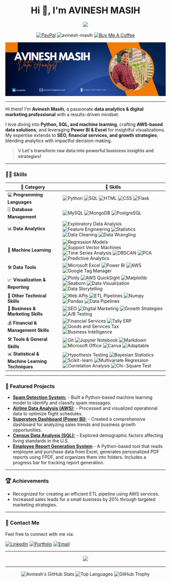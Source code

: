 <h1 align="center">Hi 👋, I'm AVINESH MASIH</h1>
<p align="center">
  <a href="https://github.com/avinesh-masih">
    <img src="https://readme-typing-svg.demolab.com/?lines=%F0%9F%9A%80+Welcome+to+My+GitHub+Profile!+%F0%9F%91%8B&font=Fira%20Code&center=true&width=600&height=50&color=ceff18&vCenter=true&pause=1000&size=24" />
  </a>
</p>

<p align="center"><a href="https://paypal.me/AVINESHMASIH" target="_blank">  <img src="https://img.shields.io/badge/PayPal-009CDE?style=flat&logo=paypal&logoColor=white" alt="PayPal"/></a>  <img src="https://komarev.com/ghpvc/?username=avinesh-masih&label=Profile%20views&color=green&style=flat" alt="avinesh-masih" />  <a href="https://buymeacoffee.com/avineshlko" target="_blank"><img src="https://img.shields.io/badge/Buy%20Me%20A%20Coffee-F5DD64?style=flat&logo=buy-me-a-coffee&logoColor=white" alt="Buy Me A Coffee"/></a></p>

![Banner](banner.png)

---

Hi there! I'm **Avinesh Masih**, a passionate **data analytics & digital marketing professional** with a results-driven mindset.  

I love diving into **Python, SQL, and machine learning**, crafting **AWS-based data solutions**, and leveraging **Power BI & Excel** for insightful visualizations. My expertise extends to **SEO, financial services, and growth strategies**, blending analytics with impactful decision-making.  

> **💡 Let's transform raw data into powerful business insights and strategies!**  

---

### 🧑‍💻 Skills 

| 🚀 **Category**                     | 🎯 **Skills** |
|----------------------------------|-------------------------------------------------------------------------------------------------------------------------------------------------------------------------------------------------------------------------------------------------------------------------------------------------------------|
| 💻 **Programming Languages**        | ![Python](https://img.shields.io/badge/Python-3670A0?style=flat&logo=python&logoColor=white) ![SQL](https://img.shields.io/badge/SQL-CC2927?style=flat&logo=microsoftsqlserver&logoColor=white) ![HTML](https://img.shields.io/badge/HTML-E34F26?style=flat&logo=html5&logoColor=white) ![CSS](https://img.shields.io/badge/CSS-1572B6?style=flat&logo=css3&logoColor=white) ![Flask](https://img.shields.io/badge/Flask-000000?style=flat&logo=flask&logoColor=white) |
| 🗄️ **Database Management**          | ![MySQL](https://img.shields.io/badge/MySQL-4479A1?style=flat&logo=mysql&logoColor=white) ![MongoDB](https://img.shields.io/badge/MongoDB-47A248?style=flat&logo=mongodb&logoColor=white) ![PostgreSQL](https://img.shields.io/badge/PostgreSQL-336791?style=flat&logo=postgresql&logoColor=white) |
| 📊 **Data Analytics**               | ![Exploratory Data Analysis](https://img.shields.io/badge/Exploratory%20Data%20Analysis-ffcc00?style=flat) ![Feature Engineering](https://img.shields.io/badge/Feature%20Engineering-2DBE60?style=flat) ![Statistics](https://img.shields.io/badge/Statistics-A12312?style=flat) ![Data Cleaning](https://img.shields.io/badge/Data%20Cleaning-004D40?style=flat) ![Data Wrangling](https://img.shields.io/badge/Data%20Wrangling-8B0000?style=flat) |
| 🤖 **Machine Learning**             | ![Regression Models](https://img.shields.io/badge/Regression%20Models-0176C2?style=flat) ![Support Vector Machines](https://img.shields.io/badge/Support%20Vector%20Machines-00C4FF?style=flat) ![Time Series Analysis](https://img.shields.io/badge/Time%20Series%20Analysis-8E44AD?style=flat) ![DBSCAN](https://img.shields.io/badge/DBSCAN-1B4F72?style=flat) ![PCA](https://img.shields.io/badge/PCA-FF5733?style=flat) ![Predictive Analytics](https://img.shields.io/badge/Predictive%20Analytics-800000?style=flat) |
| 🛠️ **Data Tools**                   | ![Microsoft Excel](https://img.shields.io/badge/Microsoft%20Excel-217346?style=flat&logo=microsoftexcel&logoColor=white) ![Power BI](https://img.shields.io/badge/Power%20BI-F2C811?style=flat&logo=powerbi&logoColor=black) ![AWS](https://img.shields.io/badge/AWS-232F3E?style=flat&logo=amazonaws&logoColor=white) ![Google Tag Manager](https://img.shields.io/badge/Google%20Tag%20Manager-4285F4?style=flat&logo=googletagmanager&logoColor=white) |
| 📈 **Visualization & Reporting**    | ![Plotly](https://img.shields.io/badge/Plotly-3F4E88?style=flat&logo=plotly&logoColor=white) ![AWS QuickSight](https://img.shields.io/badge/AWS%20QuickSight-FF9900?style=flat&logo=amazonaws&logoColor=white) ![Matplotlib](https://img.shields.io/badge/Matplotlib-11557C?style=flat) ![Seaborn](https://img.shields.io/badge/Seaborn-009688?style=flat) ![Data Visualization](https://img.shields.io/badge/Data%20Visualization-4A235A?style=flat) ![Data Storytelling](https://img.shields.io/badge/Data%20Storytelling-FF5733?style=flat) |
| 🔧 **Other Technical Skills**       | ![Web APIs](https://img.shields.io/badge/Web%20APIs-1A237E?style=flat) ![ETL Pipelines](https://img.shields.io/badge/ETL%20Pipelines-009688?style=flat) ![Numpy](https://img.shields.io/badge/Numpy-013243?style=flat&logo=numpy&logoColor=white) ![Pandas](https://img.shields.io/badge/Pandas-150458?style=flat&logo=pandas&logoColor=white) ![Data Pipelines](https://img.shields.io/badge/Data%20Pipelines-8E44AD?style=flat) |
| 📢 **Business & Marketing Skills**  | ![SEO](https://img.shields.io/badge/SEO-FF9900?style=flat) ![Digital Marketing](https://img.shields.io/badge/Digital%20Marketing-3b5998?style=flat) ![Growth Strategies](https://img.shields.io/badge/Growth%20Strategies-2C3333?style=flat) ![A/B Testing](https://img.shields.io/badge/A%2FB%20Testing-007ACC?style=flat) |
| 💰 **Financial & Management Skills**| ![Financial Services](https://img.shields.io/badge/Financial%20Services-34495E?style=flat) ![Tally ERP](https://img.shields.io/badge/Tally%20ERP-7DCEA0?style=flat) ![Goods and Services Tax](https://img.shields.io/badge/GST-FF7F50?style=flat) ![Business Intelligence](https://img.shields.io/badge/Business%20Intelligence-4A235A?style=flat) |
| 🛠️ **Tools & General Skills**       | ![Git](https://img.shields.io/badge/Git-F05032?style=flat&logo=git&logoColor=white) ![Jupyter Notebook](https://img.shields.io/badge/Jupyter%20Notebook-F37626?style=flat&logo=jupyter&logoColor=white) ![Markdown](https://img.shields.io/badge/Markdown-000000?style=flat&logo=markdown&logoColor=white) ![Microsoft Office](https://img.shields.io/badge/Microsoft%20Office-D83B01?style=flat&logo=microsoftoffice&logoColor=white) ![Canva](https://img.shields.io/badge/Canva-00C4CC?style=flat&logo=canva&logoColor=white) ![Adaptable](https://img.shields.io/badge/Easily%20Adaptable-8E44AD?style=flat) |
| 📊 **Statistical & Machine Learning Techniques** | ![Hypothesis Testing](https://img.shields.io/badge/Hypothesis%20Testing-007ACC?style=flat) ![Bayesian Statistics](https://img.shields.io/badge/Bayesian%20Statistics-343A40?style=flat) ![Scikit-learn](https://img.shields.io/badge/Scikit--learn-F7931E?style=flat&logo=scikitlearn&logoColor=white) ![Multivariate Regression](https://img.shields.io/badge/Multivariate%20Regression-6A0DAD?style=flat) ![Correlation Analysis](https://img.shields.io/badge/Correlation%20Analysis-1E8449?style=flat) ![Chi-Square Test](https://img.shields.io/badge/Chi--Square%20Test-9C640C?style=flat) |


---

### 🌟 Featured Projects
- **[Spam Detection System:](#)** - Built a Python-based machine learning model to identify and classify spam messages.
- **[Airline Data Analysis (AWS):](#)** - Processed and visualized operational data to optimize flight schedules.
- **[Superstore Dashboard (Power BI):](#)** - Created a comprehensive dashboard for analyzing sales trends and business growth opportunities.
- **[Census Data Analysis (SQL):](#)** - Explored demographic factors affecting living standards in the U.S.
- **[Employee Report Generation System](https://github.com/avinesh-masih/employee-report-generator)** - A Python-based tool that reads employee and purchase data from Excel, generates personalized PDF reports using FPDF, and organizes them into folders. Includes a progress bar for tracking report generation.

---

### 🏆 Achievements
- Recognized for creating an efficient ETL pipeline using AWS services.
- Increased sales leads for a small business by 20% through targeted marketing strategies.

---

### 📝 Contact Me
Feel free to connect with me via:

[![LinkedIn](https://img.shields.io/badge/LinkedIn-0077B5?style=for-the-badge&logo=linkedin&logoColor=white)](https://www.linkedin.com/in/avineshlko/) [![Portfolio](https://img.shields.io/badge/Portfolio-000000?style=for-the-badge&logo=githubpages&logoColor=white)](https://avinesh-masih.github.io/) [![Email](https://img.shields.io/badge/Email-D14836?style=for-the-badge&logo=gmail&logoColor=white)](mailto:skmasih11@gmail.com)

---
<p align="center">
  <img src="https://img.shields.io/badge/Thank%20you%20for%20visiting%20my%20GitHub%20profile!-Let's%20build%20something%20amazing%20together.%20🚀-0A66C2?style=for-the-badge">
</p>

---
<div align="center">

  <!-- GitHub Stats -->
  <img src="https://github-readme-stats.vercel.app/api?username=avinesh-masih&show_icons=true&theme=radical" alt="Avinesh's GitHub Stats" />
  
  <!-- Top Languages -->
  <img src="https://github-readme-stats.vercel.app/api/top-langs/?username=avinesh-masih&layout=compact&theme=radical" alt="Top Languages" />

  <!-- GitHub Trophy -->
  <img src="https://github-profile-trophy.vercel.app/?username=avinesh-masih&theme=radical&no-frame=true&row=1&column=6" alt="GitHub Trophy" />

</div>


